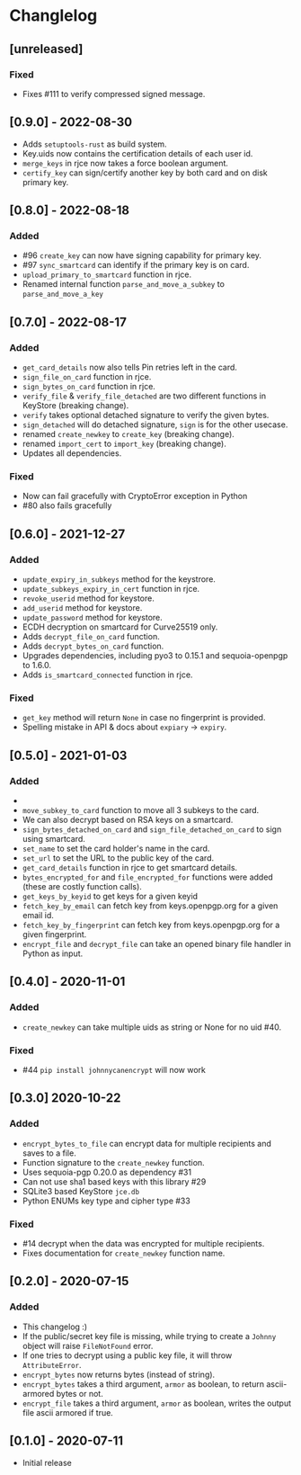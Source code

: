 # Changlelog

## [unreleased]

### Fixed

- Fixes #111 to verify compressed signed message.

## [0.9.0] - 2022-08-30

- Adds `setuptools-rust` as build system.
- Key.uids now contains the certification details of each user id.
- `merge_keys` in rjce now takes a force boolean argument.
- `certify_key` can sign/certify another key by both card and on disk primary key.

## [0.8.0] - 2022-08-18

### Added

- #96 `create_key` can now have signing capability for primary key.
- #97 `sync_smartcard` can identify if the primary key is on card.
- `upload_primary_to_smartcard` function in rjce.
- Renamed internal function `parse_and_move_a_subkey` to `parse_and_move_a_key`

## [0.7.0] - 2022-08-17

### Added

- `get_card_details` now also tells Pin retries left in the card.
- `sign_file_on_card` function in rjce.
- `sign_bytes_on_card` function in rjce.
- `verify_file` & `verify_file_detached` are two different functions in KeyStore (breaking change).
- `verify` takes optional detached signature to verify the given bytes.
- `sign_detached` will do detached signature, `sign` is for the other usecase.
- renamed `create_newkey` to `create_key` (breaking change).
- renamed `import_cert` to `import_key` (breaking change).
- Updates all dependencies.

### Fixed

- Now can fail gracefully with CryptoError exception in Python
- #80 also fails gracefully

## [0.6.0] - 2021-12-27

### Added

- `update_expiry_in_subkeys` method for the keystrore.
- `update_subkeys_expiry_in_cert` function in rjce.
- `revoke_userid` method for keystore.
- `add_userid` method for keystore.
- `update_password` method for keystore.
- ECDH decryption on smartcard for Curve25519 only.
- Adds `decrypt_file_on_card` function.
- Adds `decrypt_bytes_on_card` function.
- Upgrades dependencies, including pyo3 to 0.15.1 and sequoia-openpgp to 1.6.0.
- Adds `is_smartcard_connected` function in rjce.

### Fixed

- `get_key` method will return `None` in case no fingerprint is provided.
- Spelling mistake in API & docs about `expiary` -> `expiry`.

## [0.5.0] - 2021-01-03

### Added

- 
- `move_subkey_to_card` function to move all 3 subkeys to the card.
- We can also decrypt based on RSA keys on a smartcard.
- `sign_bytes_detached_on_card` and `sign_file_detached_on_card` to sign using smartcard.
- `set_name` to set the card holder's name in the card.
- `set_url` to set the URL to the public key of the card.
- `get_card_details` function in rjce to get smartcard details.
- `bytes_encrypted_for` and `file_encrypted_for` functions were added (these are costly function calls).
- `get_keys_by_keyid` to get keys for a given keyid
- `fetch_key_by_email` can fetch key from keys.openpgp.org for a given email id.
- `fetch_key_by_fingerprint` can fetch key from keys.openpgp.org for a given fingerprint.
- `encrypt_file` and `decrypt_file` can take an opened binary file handler in Python as input.

## [0.4.0] - 2020-11-01

### Added

- `create_newkey` can take multiple uids as string or None for no uid #40.

### Fixed

- #44 `pip install johnnycanencrypt` will now work

## [0.3.0] 2020-10-22

### Added

- `encrypt_bytes_to_file` can encrypt data for multiple recipients and saves to a file.
- Function signature to the `create_newkey` function.
- Uses sequoia-pgp 0.20.0 as dependency #31
- Can not use sha1 based keys with this library #29
- SQLite3 based KeyStore `jce.db`
- Python ENUMs key type and cipher type #33

### Fixed

- #14 decrypt when the data was encrypted for multiple recipients.
- Fixes documentation for `create_newkey` function name.

## [0.2.0] - 2020-07-15

### Added

- This changelog :)
- If the public/secret key file is missing, while trying to create a `Johnny` object will raise `FileNotFound` error.
- If one tries to decrypt using a public key file, it will throw `AttributeError`.
- `encrypt_bytes` now returns bytes (instead of string).
- `encrypt_bytes` takes a third argument, `armor` as boolean, to return ascii-armored bytes or not.
- `encrypt_file` takes a third argument, `armor` as boolean, writes the output file ascii armored if true.

## [0.1.0] - 2020-07-11

- Initial release

